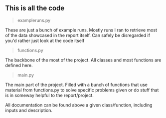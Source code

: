 ## This is all the code

>exampleruns.py

These are just a bunch of example runs. Mostly runs I ran to retrieve most of the data showcased in the report itself. Can safely be disregarded if you'd rather just look at the code itself

>functions.py

The backbone of the most of the project. All classes and most functions are defined here. 

>main.py

The main part of the project. Filled with a bunch of functions that use material from functions.py to solve specific problems given or do stuff that is in someway helpful to the report/project.

All documentation can be found above a given class/function, including inputs and description.